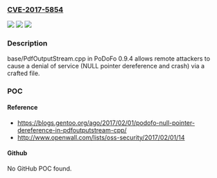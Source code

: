 ### [CVE-2017-5854](https://cve.mitre.org/cgi-bin/cvename.cgi?name=CVE-2017-5854)
![](https://img.shields.io/static/v1?label=Product&message=n%2Fa&color=blue)
![](https://img.shields.io/static/v1?label=Version&message=n%2Fa&color=blue)
![](https://img.shields.io/static/v1?label=Vulnerability&message=n%2Fa&color=brighgreen)

### Description

base/PdfOutputStream.cpp in PoDoFo 0.9.4 allows remote attackers to cause a denial of service (NULL pointer dereference and crash) via a crafted file.

### POC

#### Reference
- https://blogs.gentoo.org/ago/2017/02/01/podofo-null-pointer-dereference-in-pdfoutputstream-cpp/
- http://www.openwall.com/lists/oss-security/2017/02/01/14

#### Github
No GitHub POC found.

